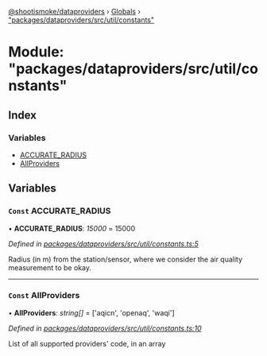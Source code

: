 [@shootismoke/dataproviders](../README.md) › [Globals](../globals.md) › ["packages/dataproviders/src/util/constants"](_packages_dataproviders_src_util_constants_.md)

# Module: "packages/dataproviders/src/util/constants"

## Index

### Variables

* [ACCURATE_RADIUS](_packages_dataproviders_src_util_constants_.md#const-accurate_radius)
* [AllProviders](_packages_dataproviders_src_util_constants_.md#const-allproviders)

## Variables

### `Const` ACCURATE_RADIUS

• **ACCURATE_RADIUS**: *15000* = 15000

*Defined in [packages/dataproviders/src/util/constants.ts:5](https://github.com/shootismoke/common/blob/c0e7829/packages/dataproviders/src/util/constants.ts#L5)*

Radius (in m) from the station/sensor, where we consider the air quality
measurement to be okay.

___

### `Const` AllProviders

• **AllProviders**: *string[]* = ['aqicn', 'openaq', 'waqi']

*Defined in [packages/dataproviders/src/util/constants.ts:10](https://github.com/shootismoke/common/blob/c0e7829/packages/dataproviders/src/util/constants.ts#L10)*

List of all supported providers' code, in an array
